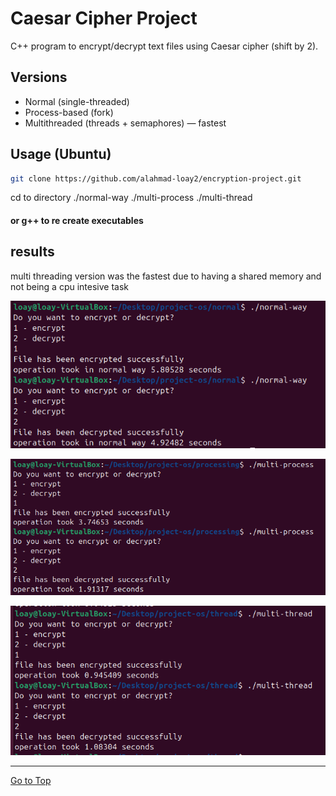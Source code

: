 # Caesar Cipher Project

C++ program to encrypt/decrypt text files using Caesar cipher (shift by 2).

## Versions
- Normal (single-threaded)
- Process-based (fork)
- Multithreaded (threads + semaphores) — fastest

## Usage (Ubuntu)
```bash
git clone https://github.com/alahmad-loay2/encryption-project.git
```
cd to directory 
./normal-way
./multi-process
./multi-thread

#### or g++ to re create executables

## results 
multi threading version was the fastest due to having a shared memory and not being a cpu intesive task

![Alt text](https://github.com/alahmad-loay2/encryption-project/blob/main/images/Screenshot%20from%202024-11-26%2020-29-49.png)

![Alt text](https://github.com/alahmad-loay2/encryption-project/blob/main/images/Screenshot%20from%202024-11-26%2020-31-09.png)

![Alt text](https://github.com/alahmad-loay2/encryption-project/blob/main/images/Screenshot%20from%202024-11-26%2020-33-05.png)


---

[Go to Top](#caesar-cipher-project)

